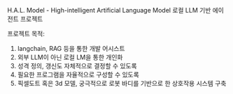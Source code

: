 H.A.L. Model - High-intelligent Artificial Language Model
로컬 LLM 기반 에이전트 프로젝트

프로젝트 목적:

1. langchain, RAG 등을 통한 개발 어시스트
2. 외부 LLM이 아닌 로컬 LM을 통한 개인화
3. 성격 정의, 갱신도 자체적으로 결정할 수 있도록
4. 필요한 프로그램을 자율적으로 구성할 수 있도록
5. 픽셀도트 혹은 3d 모델, 궁극적으로 로봇 바디를 기반으로 한 상호작용 시스템 구축
